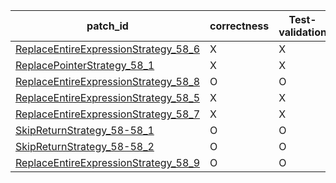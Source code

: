  | patch_id |correctness |Test-validation |NPEX-validation |
 |--- | --- | --- | --- | 
 | [ReplaceEntireExpressionStrategy_58_6](./patches/ReplaceEntireExpressionStrategy_58_6/patch.java#59) | X | X | X | 
 | [ReplacePointerStrategy_58_1](./patches/ReplacePointerStrategy_58_1/patch.java#59) | X | X | X | 
 | [ReplaceEntireExpressionStrategy_58_8](./patches/ReplaceEntireExpressionStrategy_58_8/patch.java#59) | O | O | O | 
 | [ReplaceEntireExpressionStrategy_58_5](./patches/ReplaceEntireExpressionStrategy_58_5/patch.java#59) | X | X | X | 
 | [ReplaceEntireExpressionStrategy_58_7](./patches/ReplaceEntireExpressionStrategy_58_7/patch.java#59) | X | X | X | 
 | [SkipReturnStrategy_58-58_1](./patches/SkipReturnStrategy_58-58_1/patch.java#59) | O | O | O | 
 | [SkipReturnStrategy_58-58_2](./patches/SkipReturnStrategy_58-58_2/patch.java#59) | O | O | X | 
 | [ReplaceEntireExpressionStrategy_58_9](./patches/ReplaceEntireExpressionStrategy_58_9/patch.java#59) | O | O | X | 
